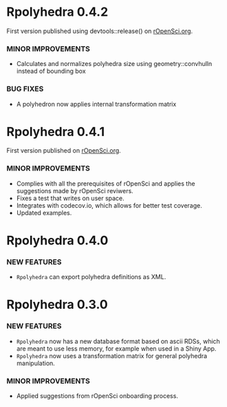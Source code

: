Rpolyhedra 0.4.2
============

First version published using devtools::release() on [rOpenSci.org](http://www.rOpenSci.org). 

### MINOR IMPROVEMENTS

* Calculates and normalizes polyhedra size using geometry::convhulln instead of bounding box

### BUG FIXES

* A polyhedron now applies internal transformation matrix


Rpolyhedra 0.4.1
============

First version published on [rOpenSci.org](http://www.rOpenSci.org). 

### MINOR IMPROVEMENTS

* Complies with all the prerequisites of rOpenSci and applies the suggestions made by rOpenSci reviwers. 
* Fixes a test that writes on user space.
* Integrates with codecov.io, which allows for better test coverage. 
* Updated examples.

Rpolyhedra 0.4.0
============

### NEW FEATURES

* `Rpolyhedra` can export polyhedra definitions as XML.


Rpolyhedra 0.3.0
============

### NEW FEATURES

* `Rpolyhedra` now has a new database format based on ascii RDSs, which are meant to use less memory, for example when used in a Shiny App.
* `Rpolyhedra` now uses a transformation matrix for general polyhedra manipulation.

### MINOR IMPROVEMENTS

* Applied suggestions from rOpenSci onboarding process. 


